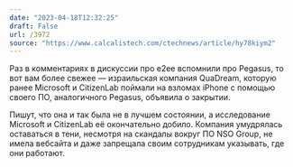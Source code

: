 ```yaml
---
date: "2023-04-18T12:32:25"
draft: False
url: /3972
source: "https://www.calcalistech.com/ctechnews/article/hy78kiym2"
---
```


Раз в комментариях в дискуссии про e2ee вспомнили про Pegasus, то вот вам более свежее — израильская компания QuaDream, которую ранее Microsoft и CitizenLab поймали на взломах iPhone с помощью своего ПО, аналогичного Pegasus, объявила о закрытии.

Пишут, что она и так была не в лучшем состоянии, а исследование Microsoft и CitizenLab её окончательно добило. Компания умудрялась оставаться в тени, несмотря на скандалы вокруг ПО NSO Group, не имела вебсайта и даже запрещала своим сотрудникам указывать, где они работают.
